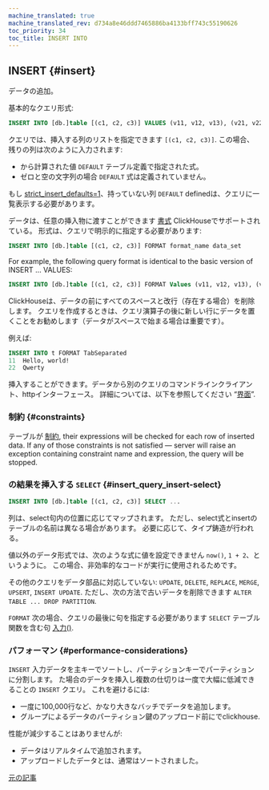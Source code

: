 ```yaml
---
machine_translated: true
machine_translated_rev: d734a8e46ddd7465886ba4133bff743c55190626
toc_priority: 34
toc_title: INSERT INTO
---
```


## INSERT {#insert}

データの追加。

基本的なクエリ形式:

``` sql
INSERT INTO [db.]table [(c1, c2, c3)] VALUES (v11, v12, v13), (v21, v22, v23), ...
```

クエリでは、挿入する列のリストを指定できます `[(c1, c2, c3)]`. この場合、残りの列は次のように入力されます:

-   から計算された値 `DEFAULT` テーブル定義で指定された式。
-   ゼロと空の文字列の場合 `DEFAULT` 式は定義されていません。

もし [strict\_insert\_defaults=1](../../operations/settings/settings.md)、持っていない列 `DEFAULT` definedは、クエリに一覧表示する必要があります。

データは、任意の挿入物に渡すことができます [書式](../../interfaces/formats.md#formats) ClickHouseでサポートされている。 形式は、クエリで明示的に指定する必要があります:

``` sql
INSERT INTO [db.]table [(c1, c2, c3)] FORMAT format_name data_set
```

For example, the following query format is identical to the basic version of INSERT … VALUES:

``` sql
INSERT INTO [db.]table [(c1, c2, c3)] FORMAT Values (v11, v12, v13), (v21, v22, v23), ...
```

ClickHouseは、データの前にすべてのスペースと改行（存在する場合）を削除します。 クエリを作成するときは、クエリ演算子の後に新しい行にデータを置くことをお勧めします（データがスペースで始まる場合は重要です）。

例えば:

``` sql
INSERT INTO t FORMAT TabSeparated
11  Hello, world!
22  Qwerty
```

挿入することができます。データから別のクエリのコマンドラインクライアント、httpインターフェース。 詳細については、以下を参照してください “[界面](../../interfaces/index.md#interfaces)”.

### 制約 {#constraints}

テーブルが [制約](create.md#constraints), their expressions will be checked for each row of inserted data. If any of those constraints is not satisfied — server will raise an exception containing constraint name and expression, the query will be stopped.

### の結果を挿入する `SELECT` {#insert_query_insert-select}

``` sql
INSERT INTO [db.]table [(c1, c2, c3)] SELECT ...
```

列は、select句内の位置に応じてマップされます。 ただし、select式とinsertのテーブルの名前は異なる場合があります。 必要に応じて、タイプ鋳造が行われる。

値以外のデータ形式では、次のような式に値を設定できません `now()`, `1 + 2`、というように。 この場合、非効率的なコードが実行に使用されるためです。

その他のクエリをデータ部品に対応していない: `UPDATE`, `DELETE`, `REPLACE`, `MERGE`, `UPSERT`, `INSERT UPDATE`.
ただし、次の方法で古いデータを削除できます `ALTER TABLE ... DROP PARTITION`.

`FORMAT` 次の場合、クエリの最後に句を指定する必要があります `SELECT` テーブル関数を含む句 [入力()](../table_functions/input.md).

### パフォーマン {#performance-considerations}

`INSERT` 入力データを主キーでソートし、パーティションキーでパーティションに分割します。 た場合のデータを挿入し複数の仕切りは一度で大幅に低減できることの `INSERT` クエリ。 これを避けるには:

-   一度に100,000行など、かなり大きなバッチでデータを追加します。
-   グループによるデータのパーティション鍵のアップロード前にでclickhouse.

性能が減少することはありませんが:

-   データはリアルタイムで追加されます。
-   アップロードしたデータとは、通常はソートされました。

[元の記事](https://clickhouse.tech/docs/en/query_language/insert_into/) <!--hide-->
